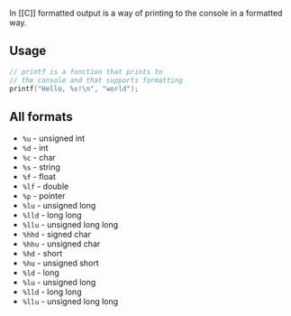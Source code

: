 In [[C]] formatted output is a way of printing to the console in a formatted way.

## Usage

```c
// printf is a function that prints to 
// the console and that supports formatting
printf("Hello, %s!\n", "world");
```

## All formats

- `%u` - unsigned int
- `%d` - int
- `%c` - char
- `%s` - string
- `%f` - float
- `%lf` - double
- `%p` - pointer
- `%lu` - unsigned long
- `%lld` - long long
- `%llu` - unsigned long long
- `%hhd` - signed char
- `%hhu` - unsigned char
- `%hd` - short
- `%hu` - unsigned short
- `%ld` - long
- `%lu` - unsigned long
- `%lld` - long long
- `%llu` - unsigned long long